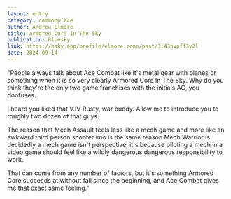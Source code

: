 ```yaml
---
layout: entry
category: commonplace
author: Andrew Elmore
title: Armored Core In The Sky
publication: Bluesky
link: https://bsky.app/profile/elmore.zone/post/3l43nvpff3y2l
date: 2024-09-14
---
```


"People always talk about Ace Combat like it's metal gear with planes or something when it is so very clearly Armored Core In The Sky. Why do you think they're the only two game franchises with the initials AC, you doofuses.

I heard you liked that V.IV Rusty, war buddy. Allow me to introduce you to roughly two dozen of that guys.

The reason that Mech Assault feels less like a mech game and more like an awkward third person shooter imo is the same reason Mech Warrior is decidedly a mech game isn't perspective, it's because piloting a mech in a video game should feel like a wildly dangerous dangerous responsibility to work.

That can come from any number of factors, but it's something Armored Core succeeds at without fail since the beginning, and Ace Combat gives me that exact same feeling."
